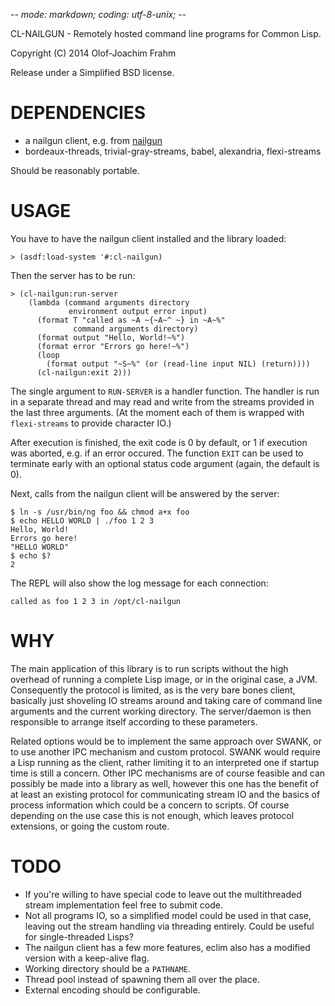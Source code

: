 -*- mode: markdown; coding: utf-8-unix; -*-

CL-NAILGUN - Remotely hosted command line programs for Common Lisp.

Copyright (C) 2014 Olof-Joachim Frahm

Release under a Simplified BSD license.

# DEPENDENCIES

- a nailgun client, e.g. from [nailgun]
- bordeaux-threads, trivial-gray-streams, babel, alexandria, flexi-streams

Should be reasonably portable.

# USAGE

You have to have the nailgun client installed and the library loaded:

    > (asdf:load-system '#:cl-nailgun)

Then the server has to be run:

    > (cl-nailgun:run-server
        (lambda (command arguments directory
                 environment output error input)
          (format T "called as ~A ~{~A~^ ~} in ~A~%"
                  command arguments directory)
          (format output "Hello, World!~%")
          (format error "Errors go here!~%")
          (loop
            (format output "~S~%" (or (read-line input NIL) (return))))
          (cl-nailgun:exit 2)))

The single argument to `RUN-SERVER` is a handler function.  The handler
is run in a separate thread and may read and write from the streams
provided in the last three arguments.  (At the moment each of them is
wrapped with `flexi-streams` to provide character IO.)

After execution is finished, the exit code is 0 by default, or 1 if
execution was aborted, e.g. if an error occured.  The function `EXIT`
can be used to terminate early with an optional status code argument
(again, the default is 0).

Next, calls from the nailgun client will be answered by the server:

    $ ln -s /usr/bin/ng foo && chmod a+x foo
    $ echo HELLO WORLD | ./foo 1 2 3
    Hello, World!
    Errors go here!
    "HELLO WORLD"
    $ echo $?
    2

The REPL will also show the log message for each connection:

    called as foo 1 2 3 in /opt/cl-nailgun

# WHY

The main application of this library is to run scripts without the high
overhead of running a complete Lisp image, or in the original case, a
JVM.  Consequently the protocol is limited, as is the very bare bones
client, basically just shoveling IO streams around and taking care of
command line arguments and the current working directory.  The
server/daemon is then responsible to arrange itself according to these
parameters.

Related options would be to implement the same approach over SWANK, or
to use another IPC mechanism and custom protocol.  SWANK would require a
Lisp running as the client, rather limiting it to an interpreted one if
startup time is still a concern.  Other IPC mechanisms are of course
feasible and can possibly be made into a library as well, however this
one has the benefit of at least an existing protocol for communicating
stream IO and the basics of process information which could be a concern
to scripts.  Of course depending on the use case this is not enough,
which leaves protocol extensions, or going the custom route.

# TODO

- If you're willing to have special code to leave out the multithreaded
  stream implementation feel free to submit code.
- Not all programs IO, so a simplified model could be used in that case,
  leaving out the stream handling via threading entirely.  Could be useful for
  single-threaded Lisps?
- The nailgun client has a few more features, eclim also has a modified version
  with a keep-alive flag.
- Working directory should be a `PATHNAME`.
- Thread pool instead of spawning them all over the place.
- External encoding should be configurable.

[nailgun]: <https://github.com/martylamb/nailgun> "nailgun"
